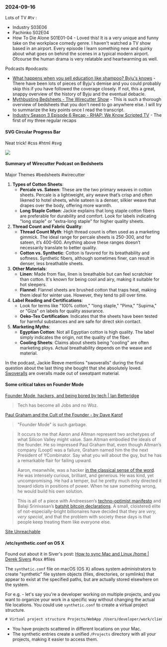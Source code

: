 ### 2024-09-16
Lots of TV #tv :
* Industry S03E06
* Pachinko S02E04
* How To Die Alone S01E01-04 - Loved this! It is a very unique and funny take on the workplace comedy genre. I haven't watched a TV show based in an airport. Every episode I learn something new and quirky about what goes on behind the scenes in a typical modern airport. Ofcourse the human drama is very relatable and heartwarming as well.

Podcasts #podcasts:
* [What happens when you sell education like shampoo? Byju's knows](https://lnns.co/akn1oIx-R_W) - There have been lots of pieces of Byju's demise and you could probably skip this if you have followed the coverage closely. If not, this a great, snappy overview of the history of Byju and the eventual debacle.
* [Mythbusting Bedsheets - The Wirecutter Show](https://lnns.co/QVzy1dDkMbL) - This is such a thorough overview of bedsheets that you don't need to go anywhere else. I will try to summarize the key points once I read the transcript. 
* [Industry Season 3 Episode 6 Recap - RHAP: We Know Scripted TV](https://lnns.co/IVR0fXMsHvP) - The first of my three regular recaps

#### SVG Circular Progress Bar
Neat trick! #css #html #svg

![](https://x.com/devongovett/status/1835692034104918053)

#### Summary of Wirecutter Podcast on Bedsheets
Major Themes #bedsheets #wirecutter
1. **Types of Cotton Sheets**:
	- **Percale vs. Sateen**: These are the two primary weaves in cotton sheets. Percale is a lightweight, airy weave that’s crisp and often likened to hotel sheets, while sateen is a denser, silkier weave that drapes over the body, offering more warmth.
    - **Long Staple Cotton**: Jackie explains that long staple cotton fibers are preferable for durability and comfort. Look for labels indicating "long staple" or "extra-long staple" for higher quality sheets.
2. **Thread Count and Fabric Quality**:
    - **Thread Count Myth**: High thread count is often used as a marketing gimmick. The ideal range for percale sheets is 250-300, and for sateen, it’s 400-600. Anything above these ranges doesn’t necessarily translate to better quality.
    - **Cotton vs. Synthetic**: Cotton is favored for its breathability and softness. Synthetic fibers, although sometimes finer, can result in denser, less breathable sheets.
3. **Other Materials**:
    - **Linen**: Made from flax, linen is breathable but can feel scratchier than cotton. It's known for being cool and airy, making it suitable for hot sleepers.
    - **Flannel**: Flannel sheets are brushed cotton that traps heat, making them ideal for winter use. However, they tend to pill over time.
4. **Label Reading and Certifications**:
    - Look for terms like "100% cotton," "long staple," "Pima," "Supima," or "Giza" on labels for quality assurance.
    - **Oeko-Tex Certification**: Indicates that the sheets have been tested for harmful substances and are safe for direct skin contact.
5. **Marketing Myths**:
    - **Egyptian Cotton**: Not all Egyptian cotton is high quality. The label simply indicates the origin, not the quality of the fiber.
    - **Cooling Sheets**: Claims about sheets being "cooling" are often marketing ploys. Actual breathability depends on the weave and material.

In the podcast, Jackie Reeve mentions "swoveralls" during the final question about the last thing she bought that she absolutely loved. [Swoveralls](https://swoveralls.com/) are overalls made out of sweatpant material. 

#### Some critical takes on Founder Mode

[Founder Mode, hackers, and being bored by tech | Ian Betteridge](https://ianbetteridge.com/2024/09/14/founder-mode-hackers-and-being-bored-by-tech/)

> Tech has become all Jobs and no Woz.

[Paul Graham and the Cult of the Founder - by Dave Karpf](https://davekarpf.substack.com/p/paul-graham-and-the-cult-of-the-founder?r=eeyg&triedRedirect=true)

> "Founder Mode" is such garbage.

> It occurs to me that Aaron and Altman represent two archetypes of what Silicon Valley might value. Sam Altman embodied the ideals of the founder. He so impressed Paul Graham that, even though Altman’s company (Loopt) was a failure, Graham named him the the next President of YCombinator. Say what you will about the guy, but he has a remarkable flair for failing upward.
> 
> Aaron, meanwhile, was a hacker [in the classical sense of the word](https://www.stevenlevy.com/hackers-heroes-of-the-computer-revolution). He was intensely curious, brilliant, and generous. He was kind, yet uncompromising. He had a temper, but he pretty much only directed it toward idiots in positions of power. When he saw something wrong, he would build his own solution.

> This is all of a piece with Andreessen’s [techno-optimist manifesto](https://davekarpf.substack.com/p/why-cant-our-tech-billionaires-learn) and Balaji Srinivasan’s [batshit bitcoin declarations](https://davekarpf.substack.com/p/not-enough-people-are-making-fun). A small, cloistered elite of not-especially-bright billionaires have decided that they are _very, very special_, and that the problem with society these days is that people keep treating them like everyone else.

[Site Unreachable](https://edition.cnn.com/2024/09/11/business/founder-mode-meaning-vs-manager-nightcap/index.html)

#### /etc/synthetic.conf on OS X

Found out about it in Siver's post: [How to sync Mac and Linux /home | Derek Sivers](https://sive.rs/macx) #osx #files 

The `synthetic.conf` file on macOS (OS X) allows system administrators to create "synthetic" file system objects (files, directories, or symlinks) that appear to exist at the specified paths, but are actually stored elsewhere on the system.

For e.g. - let's say you're a developer working on multiple projects, and you want to organize your work in a specific way without changing the actual file locations. You could use `synthetic.conf` to create a virtual project structure.

```txt
# Virtual project structure Projects/WebApp /Users/developer/work/client_a/webapp Projects/MobileApp /Users/developer/work/client_b/mobile_app Projects/API /Users/developer/work/internal/api_project
```

- You have projects scattered in different locations on your Mac.
- The synthetic entries create a unified `/Projects` directory with all your projects, making it easier to access them.